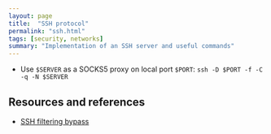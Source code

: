 ```yaml
---
layout: page
title:  "SSH protocol"
permalink: "ssh.html"
tags: [security, networks]
summary: "Implementation of an SSH server and useful commands"
---
```



* Use `$SERVER` as a SOCKS5 proxy on local port `$PORT`: `ssh -D $PORT -f -C -q -N $SERVER`


## Resources and references
* [SSH filtering bypass](https://www.verot.net/socks.htm?lang=en-GB)
